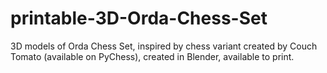 # printable-3D-Orda-Chess-Set
3D models of Orda Chess Set, inspired by chess variant created by Couch Tomato (available on PyChess), created in Blender, available to print.
